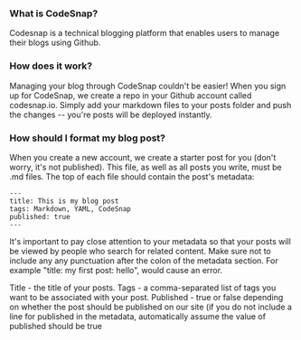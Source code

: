### What is CodeSnap?

Codesnap is a technical blogging platform that enables users to manage their blogs using Github.

### How does it work?

Managing your blog through CodeSnap couldn't be easier! When you sign up for CodeSnap, we create a repo in your Github account called codesnap.io. Simply add your markdown files to your posts folder and push the changes -- you're posts will be deployed instantly.

### How should I format my blog post?

When you create a new account, we create a starter post for you (don't worry, it's not published).  This file, as well as all posts you write, must be .md files.  The top of each file should contain the post's metadata:

```
---
title: This is my blog post
tags: Markdown, YAML, CodeSnap
published: true
---
```

It's important to pay close attention to your metadata so that your posts will be viewed by people who search for related content. Make sure not to include any any punctuation after the colon of the metadata section. For example "title: my first post: hello", would cause an error.

Title - the title of your posts.
Tags - a comma-separated list of tags you want to be associated with your post.
Published - true or false depending on whether the post should be published on our site (if you do not include a line for published in the metadata, automatically assume the value of published should be true
